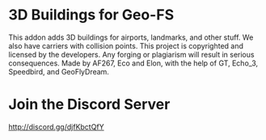 # 3D Buildings for Geo-FS
This addon adds 3D buildings for airports, landmarks, and other stuff. We also have carriers with collision points. This project is copyrighted and licensed by the developers. Any forging or plagiarism will result in serious consequences.
Made by AF267, Eco and Elon, with the help of GT, Echo_3, Speedbird, and GeoFlyDream. 
# Join the Discord Server
http://discord.gg/djfKbctQfY
